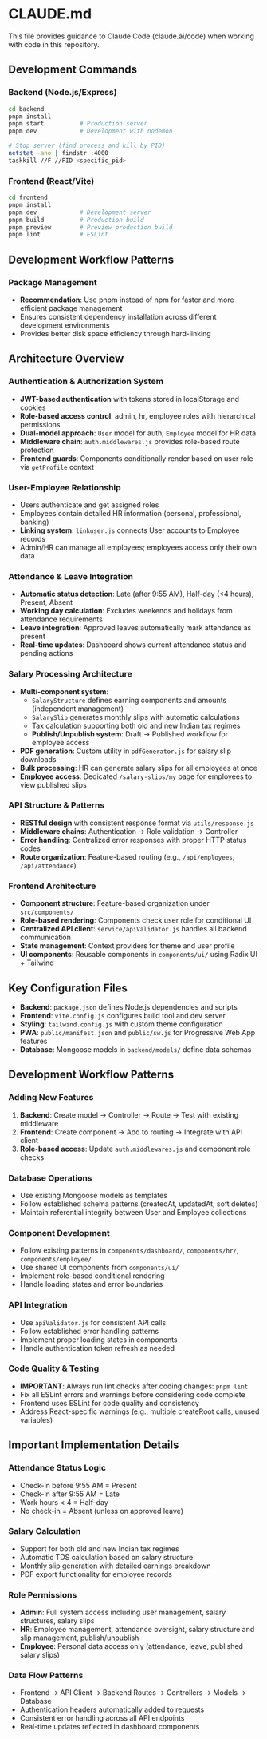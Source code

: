 # CLAUDE.md

This file provides guidance to Claude Code (claude.ai/code) when working with code in this repository.

## Development Commands

### Backend (Node.js/Express)
```bash
cd backend
pnpm install
pnpm start          # Production server
pnpm dev            # Development with nodemon

# Stop server (find process and kill by PID)
netstat -ano | findstr :4000
taskkill //F //PID <specific_pid>
```

### Frontend (React/Vite)
```bash
cd frontend
pnpm install
pnpm dev            # Development server
pnpm build          # Production build
pnpm preview        # Preview production build
pnpm lint           # ESLint
```

## Development Workflow Patterns

### Package Management
- **Recommendation**: Use pnpm instead of npm for faster and more efficient package management
- Ensures consistent dependency installation across different development environments
- Provides better disk space efficiency through hard-linking

## Architecture Overview

### Authentication & Authorization System
- **JWT-based authentication** with tokens stored in localStorage and cookies
- **Role-based access control**: admin, hr, employee roles with hierarchical permissions
- **Dual-model approach**: `User` model for auth, `Employee` model for HR data
- **Middleware chain**: `auth.middlewares.js` provides role-based route protection
- **Frontend guards**: Components conditionally render based on user role via `getProfile` context

### User-Employee Relationship
- Users authenticate and get assigned roles
- Employees contain detailed HR information (personal, professional, banking)
- **Linking system**: `linkuser.js` connects User accounts to Employee records
- Admin/HR can manage all employees; employees access only their own data

### Attendance & Leave Integration
- **Automatic status detection**: Late (after 9:55 AM), Half-day (<4 hours), Present, Absent
- **Working day calculation**: Excludes weekends and holidays from attendance requirements
- **Leave integration**: Approved leaves automatically mark attendance as present
- **Real-time updates**: Dashboard shows current attendance status and pending actions

### Salary Processing Architecture
- **Multi-component system**:
  - `SalaryStructure` defines earning components and amounts (independent management)
  - `SalarySlip` generates monthly slips with automatic calculations
  - Tax calculation supporting both old and new Indian tax regimes
  - **Publish/Unpublish system**: Draft → Published workflow for employee access
- **PDF generation**: Custom utility in `pdfGenerator.js` for salary slip downloads
- **Bulk processing**: HR can generate salary slips for all employees at once
- **Employee access**: Dedicated `/salary-slips/my` page for employees to view published slips

### API Structure & Patterns
- **RESTful design** with consistent response format via `utils/response.js`
- **Middleware chains**: Authentication → Role validation → Controller
- **Error handling**: Centralized error responses with proper HTTP status codes
- **Route organization**: Feature-based routing (e.g., `/api/employees`, `/api/attendance`)

### Frontend Architecture
- **Component structure**: Feature-based organization under `src/components/`
- **Role-based rendering**: Components check user role for conditional UI
- **Centralized API client**: `service/apiValidator.js` handles all backend communication
- **State management**: Context providers for theme and user profile
- **UI components**: Reusable components in `components/ui/` using Radix UI + Tailwind

## Key Configuration Files

- **Backend**: `package.json` defines Node.js dependencies and scripts
- **Frontend**: `vite.config.js` configures build tool and dev server
- **Styling**: `tailwind.config.js` with custom theme configuration
- **PWA**: `public/manifest.json` and `public/sw.js` for Progressive Web App features
- **Database**: Mongoose models in `backend/models/` define data schemas

## Development Workflow Patterns

### Adding New Features
1. **Backend**: Create model → Controller → Route → Test with existing middleware
2. **Frontend**: Create component → Add to routing → Integrate with API client
3. **Role-based access**: Update `auth.middlewares.js` and component role checks

### Database Operations
- Use existing Mongoose models as templates
- Follow established schema patterns (createdAt, updatedAt, soft deletes)
- Maintain referential integrity between User and Employee collections

### Component Development
- Follow existing patterns in `components/dashboard/`, `components/hr/`, `components/employee/`
- Use shared UI components from `components/ui/`
- Implement role-based conditional rendering
- Handle loading states and error boundaries

### API Integration
- Use `apiValidator.js` for consistent API calls
- Follow established error handling patterns
- Implement proper loading states in components
- Handle authentication token refresh as needed

### Code Quality & Testing
- **IMPORTANT**: Always run lint checks after coding changes: `pnpm lint`
- Fix all ESLint errors and warnings before considering code complete
- Frontend uses ESLint for code quality and consistency
- Address React-specific warnings (e.g., multiple createRoot calls, unused variables)

## Important Implementation Details

### Attendance Status Logic
- Check-in before 9:55 AM = Present
- Check-in after 9:55 AM = Late  
- Work hours < 4 = Half-day
- No check-in = Absent (unless on approved leave)

### Salary Calculation
- Support for both old and new Indian tax regimes
- Automatic TDS calculation based on salary structure
- Monthly slip generation with detailed earnings breakdown
- PDF export functionality for employee records

### Role Permissions
- **Admin**: Full system access including user management, salary structures, salary slips
- **HR**: Employee management, attendance oversight, salary structure and slip management, publish/unpublish
- **Employee**: Personal data access only (attendance, leave, published salary slips)

### Data Flow Patterns
- Frontend → API Client → Backend Routes → Controllers → Models → Database
- Authentication headers automatically added to requests
- Consistent error handling across all API endpoints
- Real-time updates reflected in dashboard components